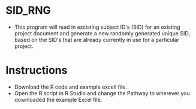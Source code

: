 # SID_RNG
- This program will read in excisting subject ID's (SID) for an existing project document and generate a new randomly generated unique SID, 
  based on the SID's that are already currently in use for a particular project. 

# Instructions 
- Download the R code and example excell file. 
- Open the R script in R Studio and change the Pathway to wherever you downloaded the example Excel file. 
